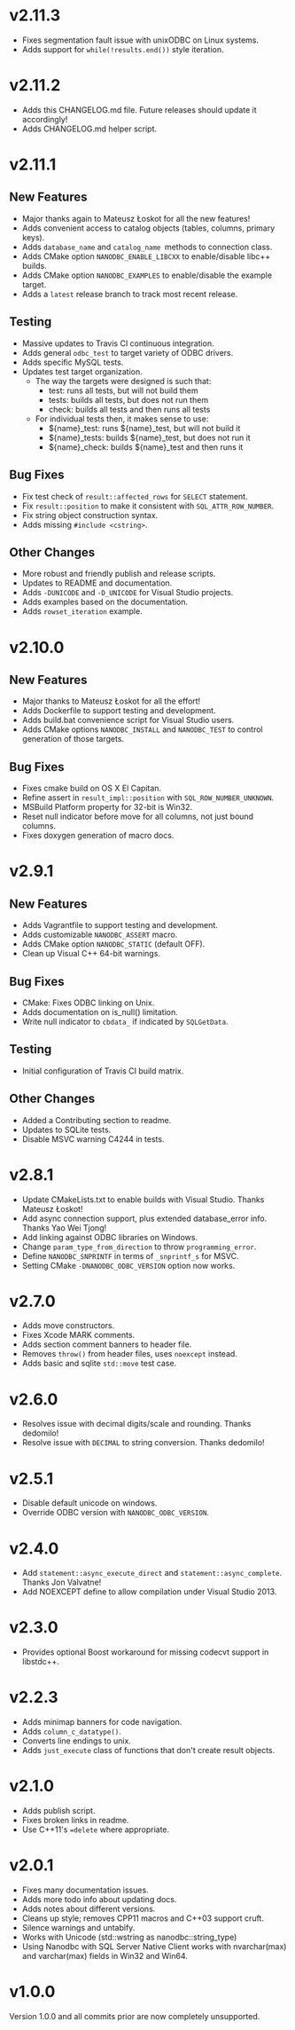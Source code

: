 # v2.11.3

- Fixes segmentation fault issue with unixODBC on Linux systems.
- Adds support for `while(!results.end())` style iteration.

# v2.11.2

- Adds this CHANGELOG.md file. Future releases should update it accordingly!
- Adds CHANGELOG.md helper script.

# v2.11.1

## New Features

- Major thanks again to Mateusz Łoskot for all the new features!
- Adds convenient access to catalog objects (tables, columns, primary keys).
- Adds `database_name` and `catalog_name `methods to connection class.
- Adds CMake option `NANODBC_ENABLE_LIBCXX` to enable/disable libc++ builds.
- Adds CMake option `NANODBC_EXAMPLES` to enable/disable the example target.
- Adds a `latest` release branch to track most recent release.

## Testing

- Massive updates to Travis CI continuous integration.
- Adds general `odbc_test` to target variety of ODBC drivers.
- Adds specific MySQL tests.
- Updates test target organization.
    - The way the targets were designed is such that:
        - test: runs all tests, but will not build them
        - tests: builds all tests, but does not run them
        - check: builds all tests and then runs all tests
    - For individual tests then, it makes sense to use:
        - ${name}_test: runs ${name}_test, but will not build it
        - ${name}_tests: builds ${name}_test, but does not run it
        - ${name}_check: builds ${name}_test and then runs it

## Bug Fixes

- Fix test check of `result::affected_rows` for `SELECT` statement.
- Fix `result::position` to make it consistent with `SQL_ATTR_ROW_NUMBER`.
- Fix string object construction syntax.
- Adds missing `#include <cstring>`.

## Other Changes

- More robust and friendly publish and release scripts.
- Updates to README and documentation.
- Adds `-DUNICODE` and `-D_UNICODE` for Visual Studio projects.
- Adds examples based on the documentation.
- Adds `rowset_iteration` example.

# v2.10.0

## New Features

- Major thanks to Mateusz Łoskot for all the effort!
- Adds Dockerfile to support testing and development.
- Adds build.bat convenience script for Visual Studio users.
- Adds CMake options `NANODBC_INSTALL` and `NANODBC_TEST` to control generation of those targets.

## Bug Fixes

- Fixes cmake build on OS X El Capitan.
- Refine assert in `result_impl::position` with `SQL_ROW_NUMBER_UNKNOWN`.
- MSBuild Platform property for 32-bit is Win32.
- Reset null indicator before move for all columns, not just bound columns.
- Fixes doxygen generation of macro docs.

# v2.9.1

## New Features

- Adds Vagrantfile to support testing and development.
- Adds customizable `NANODBC_ASSERT` macro.
- Adds CMake option `NANODBC_STATIC` (default OFF).
- Clean up Visual C++ 64-bit warnings.

## Bug Fixes

- CMake: Fixes ODBC linking on Unix.
- Adds documentation on is_null() limitation.
- Write null indicator to `cbdata_` if indicated by `SQLGetData`.

## Testing

- Initial configuration of Travis CI build matrix.

## Other Changes

- Added a Contributing section to readme.
- Updates to SQLite tests.
- Disable MSVC warning C4244 in tests.

# v2.8.1

- Update CMakeLists.txt to enable builds with Visual Studio. Thanks Mateusz Łoskot!
- Add async connection support, plus extended database_error info. Thanks Yao Wei Tjong!
- Add linking against ODBC libraries on Windows.
- Change `param_type_from_direction` to throw `programming_error`.
- Define `NANODBC_SNPRINTF` in terms of `_snprintf_s` for MSVC.
- Setting CMake `-DNANODBC_ODBC_VERSION` option now works.

# v2.7.0

- Adds move constructors.
- Fixes Xcode MARK comments.
- Adds section comment banners to header file.
- Removes `throw()` from header files, uses `noexcept` instead.
- Adds basic and sqlite `std::move` test case.

# v2.6.0

- Resolves issue with decimal digits/scale and rounding. Thanks dedomilo!
- Resolve issue with `DECIMAL` to string conversion. Thanks dedomilo!

# v2.5.1

- Disable default unicode on windows.
- Override ODBC version with `NANODBC_ODBC_VERSION`.

# v2.4.0

- Add `statement::async_execute_direct` and `statement::async_complete`. Thanks Jon Valvatne!
- Add NOEXCEPT define to allow compilation under Visual Studio 2013.

# v2.3.0

- Provides optional Boost workaround for missing codecvt support in libstdc++.

# v2.2.3

- Adds minimap banners for code navigation.
- Adds `column_c_datatype()`.
- Converts line endings to unix.
- Adds `just_execute` class of functions that don't create result objects.

# v2.1.0

- Adds publish script.
- Fixes broken links in readme.
- Use C++11's `=delete` where appropriate.

# v2.0.1

- Fixes many documentation issues.
- Adds more todo info about updating docs.
- Adds notes about different versions.
- Cleans up style; removes CPP11 macros and C++03 support cruft.
- Silence warnings and untabify.
- Works with Unicode (std::wstring as nanodbc::string_type)
- Using Nanodbc with SQL Server Native Client works with nvarchar(max) and varchar(max) fields in Win32 and Win64.

# v1.0.0

Version 1.0.0 and all commits prior are now completely unsupported.
